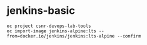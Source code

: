 # jenkins-basic

```
oc project csnr-devops-lab-tools
oc import-image jenkins-alpine:lts --from=docker.io/jenkins/jenkins:lts-alpine --confirm
```
